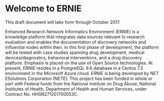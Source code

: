# Welcome to ERNIE

This draft document will take form through October 2017.

Enhanced Research Network Informatics Environment (ERNIE) is a knowledge platform that integrates data sources relevant to 
research evaluation and enables the documentation of discovery networks and influential nodes within then. In this first 
phase of development, the platform will be tested with case studies spanning drug development, medical devices/diagnostics, 
behavioral interventions, and a drug discovery platform. Emphasis is placed on the use of Open Source technologies. At present, 
ERNIE resides in a PostgreSQL 9.6 database in a Centos 7.3 environment in the Microsoft Azure cloud. ERNIE is being developed 
by NET ESolutions Corporation (NETE). This project has been funded in whole or part  with Federal funds from the National 
Institute on Drug Abuse, National Institutes of Health, Department of Health and Human Services, under Contract No. HHSN271201700053C.

